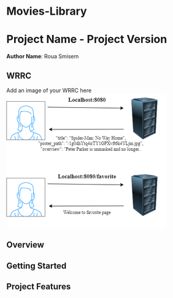 # Movies-Library
# Project Name - Project Version

**Author Name**: Roua Smisem

## WRRC
Add an image of your WRRC here
![lab11](img/lab11.png)

## Overview

## Getting Started
<!-- What are the steps that a user must take in order to build this app on their own machine and get it running? -->

## Project Features
<!-- What are the features included in you app -->